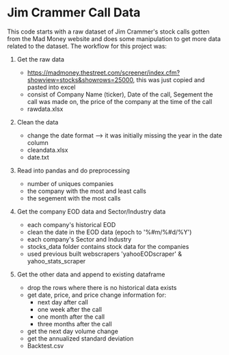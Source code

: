 # **Jim Crammer Call Data**

This code starts with a raw dataset of Jim Crammer's stock calls gotten from the Mad Money website and does some manipulation to get more data 
related to the dataset. The workflow for this project was:

1. Get the raw data
    - https://madmoney.thestreet.com/screener/index.cfm?showview=stocks&showrows=25000, this was just copied and pasted into excel
    - consist of Company Name (ticker), Date of the call, Segement the call was made on, the price of the company at the time of the call  
    - rawdata.xlsx

2. Clean the data
    - change the date format --> it was initially missing the year in the date column
    - cleandata.xlsx
    - date.txt

3. Read into pandas and do preprocessing 
    - number of uniques companies 
    - the company with the most and least calls 
    - the segement with the most calls 

4. Get the company EOD data and Sector/Industry data
    - each company's historical EOD 
    - clean the date in the EOD data (epoch to '%#m/%#d/%Y')
    - each company's Sector and Industry  
    - stocks_data folder contains stock data for the companies 
    - used previous built webscrapers 'yahooEODscraper' & yahoo_stats_scraper

5. Get the other data and append to existing dataframe 
    - drop the rows where there is no historical data exists 
    - get date, price, and price change information for:
      - next day after call
      - one week after the call
      - one month after the call 
      - three months after the call 
    - get the next day volume change 
    - get the annualized standard deviation
    - Backtest.csv
